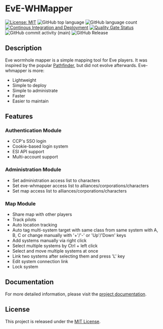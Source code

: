 # EvE-WHMapper
[![License: MIT](https://img.shields.io/badge/License-MIT-yellow.svg)](https://opensource.org/licenses/MIT) ![GitHub top language](https://img.shields.io/github/languages/top/pfh59/eve-whmapper) ![GitHub language count](https://img.shields.io/github/languages/count/pfh59/eve-whmapper) [![Continous Integration and Deployment](https://github.com/pfh59/eve-whmapper/actions/workflows/ci-cd.yaml/badge.svg)](https://github.com/pfh59/eve-whmapper/actions/workflows/ci-cd.yaml) [![Quality Gate Status](https://sonarcloud.io/api/project_badges/measure?project=pfh59_eve-whmapper&metric=alert_status)](https://sonarcloud.io/summary/new_code?id=pfh59_eve-whmapper) ![GitHub commit activity (main)](https://img.shields.io/github/commit-activity/m/pfh59/eve-whmapper) ![GitHub Release](https://img.shields.io/github/v/release/pfh59/eve-whmapper)

## Description

Eve wormhole mapper is a simple mapping tool for Eve players. It was inspired by the popular [Pathfinder](https://github.com/exodus4d/pathfinder), but did not evolve afterwards. Eve-whmapper is more:
- Lightweight
- Simple to deploy
- Simple to administrate
- Faster
- Easier to maintain

## Features

### Authentication Module
- CCP's SSO login
- Cookie-based login system
- ESI API support
- Multi-account support

### Administration Module
- Set administration access list to characters
- Set eve-whmapper access list to alliances/corporations/characters
- Set map access list to alliances/corporations/characters

### Map Module
- Share map with other players
- Track pilots
- Auto location tracking
- Auto tag multi-system target with same class from same system with A, B, C or change manually with '+'/'-' or 'Up'/'Down' keys
- Add systems manually via right click
- Select multiple systems by Ctrl + left click
- Select and move multiple systems at once
- Link two systems after selecting them and press 'L' key
- Edit system connection link
- Lock system

## Documentation

For more detailed information, please visit the [project documentation](https://pfh59.github.io/eve-whmapper-docs/home).

## License

This project is released under the [MIT License](https://opensource.org/licenses/MIT).